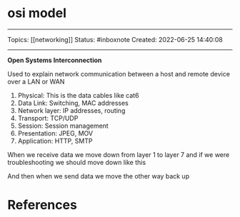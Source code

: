 # osi model
---
Topics: [[networking]]
Status: #inboxnote
Created: 2022-06-25 14:40:08

---

**Open Systems Interconnection**

Used to explain network communication between a host and remote device over a LAN or WAN

1. Physical: This is the data cables like cat6
2. Data Link: Switching, MAC addresses
3. Network layer: IP addresses, routing
4. Transport: TCP/UDP
5. Session: Session management
6. Presentation: JPEG, MOV
7. Application: HTTP, SMTP

When we receive data we move down from layer 1 to layer 7 and if we were troubleshooting we should move down like this

And then when we send data we move the other way back up

# References
